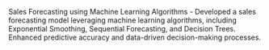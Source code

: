 Sales Forecasting using Machine Learning Algorithms - Developed a sales forecasting model leveraging machine learning algorithms, including Exponential Smoothing, Sequential Forecasting, and Decision Trees. Enhanced predictive accuracy and data-driven decision-making processes.
